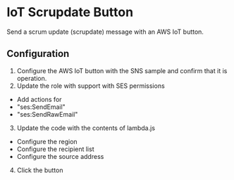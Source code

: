 # IoT Scrupdate Button

Send a scrum update (scrupdate) message with an AWS IoT button.

## Configuration

1. Configure the AWS IoT button with the SNS sample and confirm that it is operation.
2. Update the role with support with SES permissions
  - Add actions for
  - "ses:SendEmail"
  - "ses:SendRawEmail"
3. Update the code with the contents of lambda.js
  - Configure the region
  - Configure the recipient list
  - Configure the source address
4. Click the button
